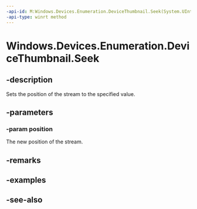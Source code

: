 ----api-id: M:Windows.Devices.Enumeration.DeviceThumbnail.Seek(System.UInt64)
-api-type: winrt method
---<!-- Method syntaxpublic void Seek(System.UInt64 position)--># Windows.Devices.Enumeration.DeviceThumbnail.Seek## -descriptionSets the position of the stream to the specified value.## -parameters### -param positionThe new position of the stream.## -remarks## -examples## -see-also